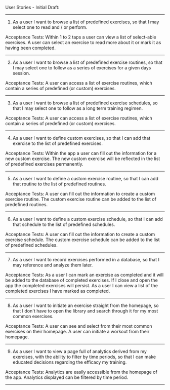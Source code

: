 User Stories - Initial Draft:
__________________________________________________________________________________________________________________

1. As a user I want to browse a list of predefined exercises, so that I may select one to read and / or perform.

Acceptance Tests:
Within 1 to 2 taps a user can view a list of select-able exercises.
A user can select an exercise to read more about it or mark it as having been completed.
__________________________________________________________________________________________________________________

2. As a user I want to browse a list of predefined exercise routines, so that I may select one to follow as a series of exercises for a given days session.

Acceptance Tests:
A user can access a list of exercise routines, which contain a series of predefined (or custom) exercises.
__________________________________________________________________________________________________________________

3. As a user I want to browse a list of predefined exercise schedules, so that I may select one to follow as a long term training regimen.

Acceptance Tests:
A user can access a list of exercise routines, which contain a series of predefined (or custom) exercises.
__________________________________________________________________________________________________________________

4. As a user I want to define custom exercises, so that I can add that exercise to the list of predefined exercises.

Acceptance Tests:
Within the app a user can fill out the information for a new custom exercise.
The new custom exercise will be reflected in the list of predefined exercises permanently. 
__________________________________________________________________________________________________________________

5. As a user I want to define a custom exercise routine, so that I can add that routine to the list of predefined routines.

Acceptance Tests:
A user can fill out the information to create a custom exercise routine.
The custom exercise routine can be added to the list of predefined routines.
__________________________________________________________________________________________________________________

6. As a user I want to define a custom exercise schedule, so that I can add that schedule to the list of predefined schedules.

Acceptance Tests:
A user can fill out the information to create a custom exercise schedule.
The custom exercise schedule can be added to the list of predefined schedules.
__________________________________________________________________________________________________________________

7. As a user I want to record exercises performed in a database, so that I may reference and analyze them later.

Acceptance Tests:
As a user I can mark an exercise as completed and it will be added to the database of completed exercises.
If I close and open the app the completed exercises will persist.
As a user I can view a list of the completed exercises I have marked as completed.
__________________________________________________________________________________________________________________

8. As a user I want to initiate an exercise straight from the homepage, so that I don't have to open the library and search through it for my most common exercises.


Acceptance Tests:
A user can see and select from their most common exercises on their homepage.
A user can initiate a workout from their homepage.
__________________________________________________________________________________________________________________

9. As a user I want to view a page full of analytics derived from my exercises, with the ability to filter by time periods, so that I can make educated decisions regarding the efficacy my training.


Acceptance Tests:
Analytics are easily accessible from the homepage of the app.
Analytics displayed can be filtered by time period.

__________________________________________________________________________________________________________________

